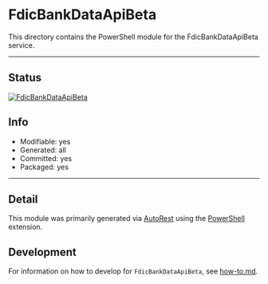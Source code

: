 <!-- region Generated -->
# FdicBankDataApiBeta
This directory contains the PowerShell module for the FdicBankDataApiBeta service.

---
## Status
[![FdicBankDataApiBeta](https://img.shields.io/powershellgallery/v/FdicBankDataApiBeta.svg?style=flat-square&label=FdicBankDataApiBeta "FdicBankDataApiBeta")](https://www.powershellgallery.com/packages/FdicBankDataApiBeta/)

## Info
- Modifiable: yes
- Generated: all
- Committed: yes
- Packaged: yes

---
## Detail
This module was primarily generated via [AutoRest](https://github.com/Azure/autorest) using the [PowerShell](https://github.com/Azure/autorest.powershell) extension.

## Development
For information on how to develop for `FdicBankDataApiBeta`, see [how-to.md](how-to.md).
<!-- endregion -->
